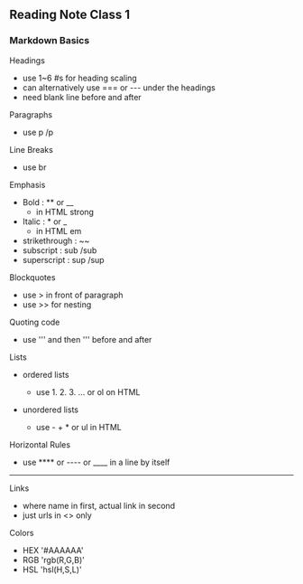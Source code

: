 ## Reading Note Class 1

### Markdown Basics

Headings
* use 1~6 #s for heading scaling
* can alternatively use === or --- under the headings
* need blank line before and after

Paragraphs
* use p /p

Line Breaks
* use br

Emphasis
* Bold : ** or __
    * in HTML strong
* Italic : * or _
    * in HTML em
* strikethrough : ~~
* subscript : sub /sub
* superscript : sup /sup

Blockquotes
* use > in front of paragraph
* use >> for nesting

Quoting code
* use ''' and then ''' before and after

Lists
* ordered lists 
    * use 1. 2. 3. ... or ol on HTML

* unordered lists
    * use - + * or ul in HTML

Horizontal Rules
* use **** or ---- or ____ in a line by itself
______
Links
* []() where name in first, actual link in second
* just urls in <> only

Colors
* HEX   '#AAAAAA'
* RGB   'rgb(R,G,B)'
* HSL   'hsl(H,S,L)'